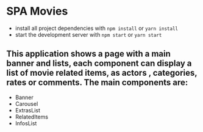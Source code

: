 # SPA Movies
* install all project dependencies with `npm install` or `yarn install`
* start the development server with `npm start` or `yarn start`

## This application shows a page with a main banner and lists, each component can display a list of movie related items, as actors , categories, rates or comments. The main components are:

  - Banner
  - Carousel
  - ExtrasList
  - RelatedItems
  - InfosList
